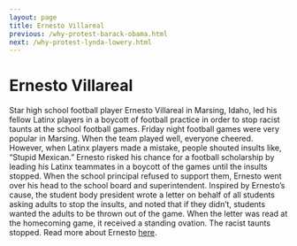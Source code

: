 ```yaml
---
layout: page
title: Ernesto Villareal
previous: /why-protest-barack-obama.html
next: /why-protest-lynda-lowery.html
---
```


Ernesto Villareal
=================

Star high school football player Ernesto Villareal in Marsing, Idaho, led his fellow Latinx players in a boycott of football practice in order to stop racist taunts at the school football games. 
Friday night football games were very popular in Marsing. When the team played well, everyone cheered. However, when Latinx players made a mistake, people shouted insults like, “Stupid Mexican.” Ernesto risked his chance for a football scholarship by leading his Latinx teammates in a boycott of the games until the insults stopped. When the school principal refused to support them, Ernesto went over his head to the school board and superintendent. Inspired by Ernesto’s cause, the student body president wrote a letter on behalf of all students asking adults to stop the insults, and noted that if they didn’t, students wanted the adults to be thrown out of the game. When the letter was read at the homecoming game, it received a standing ovation. The racist taunts stopped. Read more about Ernesto [here](http://giraffeheroes.org/storybank-of-real-heroes?sobi2Task=sobi2Details&catid=0&sobi2Id=1085). 

